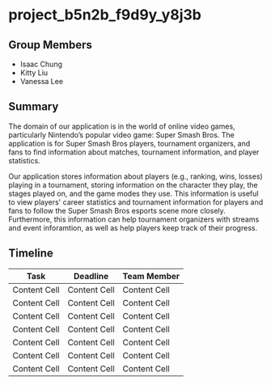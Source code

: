 # project_b5n2b_f9d9y_y8j3b

## Group Members
- Isaac Chung
- Kitty Liu
- Vanessa Lee

## Summary
The domain of our application is in the world of online video games, particularly Nintendo’s popular video game: Super Smash Bros. The application is for Super Smash Bros players, tournament organizers, and fans to find information about matches, tournament information, and  player statistics. 

Our application stores information about players (e.g., ranking, wins, losses) playing in a tournament, storing information on the character they play, the stages played on, and the game modes they use. This information is useful to view players' career statistics and tournament information for players and fans to follow the Super Smash Bros esports scene more closely. Furthermore, this information can help tournament organizers with streams and event inforamtion, as well as help players keep track of their progress. 

## Timeline
| Task          | Deadline      |  Team Member  |
| ------------- | ------------- | ------------- |
| Content Cell  | Content Cell  | Content Cell  |
| Content Cell  | Content Cell  | Content Cell  |
| Content Cell  | Content Cell  | Content Cell  |
| Content Cell  | Content Cell  | Content Cell  |
| Content Cell  | Content Cell  | Content Cell  |
| Content Cell  | Content Cell  | Content Cell  |
| Content Cell  | Content Cell | Content Cell  |

